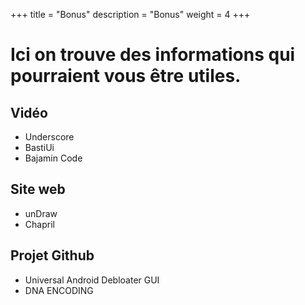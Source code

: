 +++
title = "Bonus"
description = "Bonus"
weight = 4
+++

 <h1>Ici on trouve des informations qui pourraient vous être utiles.</h1> 

  <h2>Vidéo</h2>

- Underscore 
- BastiUi
- Bajamin Code


<h2> Site web </h2>

- unDraw
- Chapril

<h2> Projet Github </h2>

- Universal Android Debloater GUI
- DNA ENCODING

